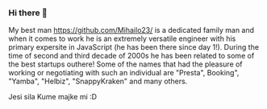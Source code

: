 ### Hi there 👋

My best man https://github.com/Mihailo23/ is a dedicated family man and when it comes to work he is an extremely versatile engineer with his primary expersite in JavaScript (he has been there since day 1!). During the time of second and third decade of 2000s he has been related to some of the best startups outhere! Some of the names that had the pleasure of working or negotiating with such an individual are "Presta", Booking", "Yamba", "Helbiz", "SnappyKraken" and many others.

Jesi sila Kume majke mi :D

<!--
**anagramik/anagramik** is a ✨ _special_ ✨ repository because its `README.md` (this file) appears on your GitHub profile.

Here are some ideas to get you started:

- 🔭 I’m currently working on ...
- 🌱 I’m currently learning ...
- 👯 I’m looking to collaborate on ...
- 🤔 I’m looking for help with ...
- 💬 Ask me about ...
- 📫 How to reach me: ...
- 😄 Pronouns: ...
- ⚡ Fun fact: ...
-->
